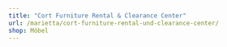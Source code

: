 ```yaml
---
title: "Cort Furniture Rental & Clearance Center"
url: /marietta/cort-furniture-rental-und-clearance-center/
shop: Möbel
---
```

